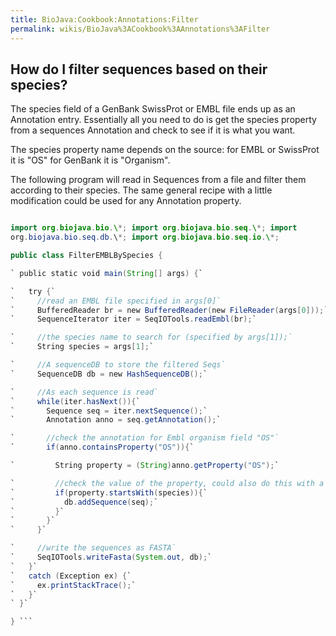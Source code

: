 ```yaml
---
title: BioJava:Cookbook:Annotations:Filter
permalink: wikis/BioJava%3ACookbook%3AAnnotations%3AFilter
---
```


How do I filter sequences based on their species?
-------------------------------------------------

The species field of a GenBank SwissProt or EMBL file ends up as an
Annotation entry. Essentially all you need to do is get the species
property from a sequences Annotation and check to see if it is what you
want.

The species property name depends on the source: for EMBL or SwissProt
it is "OS" for GenBank it is "Organism".

The following program will read in Sequences from a file and filter them
according to their species. The same general recipe with a little
modification could be used for any Annotation property.

```java import java.io.\*;

import org.biojava.bio.\*; import org.biojava.bio.seq.\*; import
org.biojava.bio.seq.db.\*; import org.biojava.bio.seq.io.\*;

public class FilterEMBLBySpecies {

` public static void main(String[] args) {`

`   try {`  
`     //read an EMBL file specified in args[0]`  
`     BufferedReader br = new BufferedReader(new FileReader(args[0]));`  
`     SequenceIterator iter = SeqIOTools.readEmbl(br);`

`     //the species name to search for (specified by args[1]);`  
`     String species = args[1];`

`     //A sequenceDB to store the filtered Seqs`  
`     SequenceDB db = new HashSequenceDB();`

`     //As each sequence is read`  
`     while(iter.hasNext()){`  
`       Sequence seq = iter.nextSequence();`  
`       Annotation anno = seq.getAnnotation();`

`       //check the annotation for Embl organism field "OS"`  
`       if(anno.containsProperty("OS")){`

`         String property = (String)anno.getProperty("OS");`

`         //check the value of the property, could also do this with a regular expression`  
`         if(property.startsWith(species)){`  
`           db.addSequence(seq);`  
`         }`  
`       }`  
`     }`

`     //write the sequences as FASTA`  
`     SeqIOTools.writeFasta(System.out, db);`  
`   }`  
`   catch (Exception ex) {`  
`     ex.printStackTrace();`  
`   }`  
` }`

} ```
